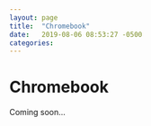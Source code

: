 ```yaml
---
layout: page
title:  "Chromebook"
date:   2019-08-06 08:53:27 -0500
categories:
---
```


# Chromebook

Coming soon...
